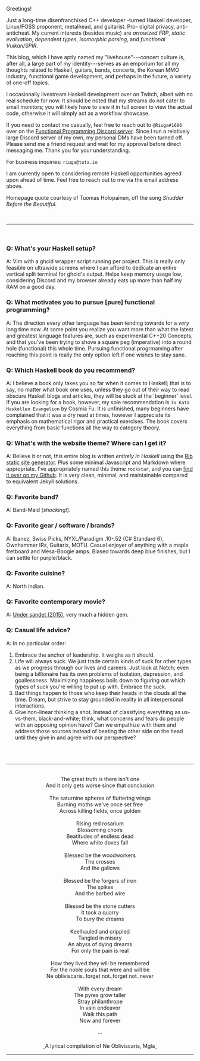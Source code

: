 Greetings!

Just a long-time disenfranchised C++ developer -turned Haskell developer, Linux/FOSS proponent, metalhead, and guitarist. Pro- digital privacy, anti-anticheat. My current interests (besides music) are _arrowized FRP_, _static evaluation_, _dependent types_, _isomorphic parsing_, and _functional Vulkan/SPIR_. 

This blog, which I have aptly named my "livehouse"---concert culture is, after all, a large part of my identity---serves as an emporium for all my thoughts related to Haskell, guitars, bands, concerts, the Korean MMO industry, functional game development, and perhaps in the future, a variety of one-off topics.

I occasionally livestream Haskell development over on Twitch, albeit with no real schedule for now. It should be noted that my streams do not cater to small monitors; you will likely have to view it in full screen to view the actual code, otherwise it will simply act as a workflow showcase.

If you need to contact me casually, feel free to reach out to `@Riuga#1606` over on the [Functional Programming Discord server](https://discord.gg/w74HPxc). Since I run a relatively large Discord server of my own, my personal DMs have been turned off. Please send me a friend request and wait for my approval before direct messaging me. Thank you for your understanding.

For business inquiries: `riuga@tuta.io`

I am currently open to considering remote Haskell opportunities agreed upon ahead of time. Feel free to reach out to me via the email address above.

Homepage quote courtesy of Tuomas Holopainen, off the song _Shudder Before the Beautiful_.

<br/>
<hr/>
<br/>

### Q: What's your Haskell setup?
A: Vim with a ghcid wrapper script running per project. This is really only feasible on ultrawide screens where I can afford to dedicate an entire vertical split terminal for ghcid's output. Helps keep memory usage low, considering Discord and my browser already eats up more than half my RAM on a good day. 

### Q: What motivates you to pursue [pure] functional programming?
A: The direction every other language has been tending towards for a _very_ long time now. At some point you realize you want more than what the latest and greatest language features are, such as experimental C++20 Concepts, and that you've been trying to shove a square peg (imperative) into a round hole (functional) this whole time. Pursuing functional progrmaming after reaching this point is really the only option left if one wishes to stay sane.

### Q: Which Haskell book do you recommend?
A: I believe a book only takes you so far when it comes to Haskell; that is to say, no matter what book one uses, unless they go out of their way to read obscure Haskell blogs and articles, they will be stuck at the 'beginner' level. If you are looking for a book, however, my sole recommendation is `To Kata Haskellen Evangelion` by Cosmia Fu. It is unfinished, many beginners have complained that it was a dry read at times, however I appreciate its emphasis on mathematical rigor and practical exercises. The book covers everything from basic functions all the way to category theory.

### Q: What's with the website theme? Where can I get it?
A: Believe it or not, this entire blog is written _entirely in Haskell_ using the [Rib static site generator](https://github.com/srid/rib). Plus some minimal Javascript and Markdown where appropriate. I've appropriately named this theme `rockstar`, and you can [find it over on my Github](https://github.com/riugabachi/festive). It is very clean, minimal, and maintainable compared to equivalent Jekyll solutions.

### Q: Favorite band?
A: Band-Maid (_shocking!_).

### Q: Favorite gear / software / brands?
A: Ibanez, Swiss Picks, NYXL/Paradigm .10-.52 (C# Standard 6), Ownhammer IRs, Guitarix, MOTU. Casual enjoyer of anything with a maple fretboard and Mesa-Boogie amps. Biased towards deep blue finishes, but I can settle for purple/black.

### Q: Favorite cuisine?
A: North Indian.

### Q: Favorite contemporary movie?
A: [Under sandet (2015)](https://en.wikipedia.org/wiki/Land_of_Mine), very much a hidden gem.

### Q: Casual life advice?
A: In no particular order:

1. Embrace the anchor of leadership. It weighs as it should.
2. Life will always suck. We just trade certain kinds of suck for other types as we progress through our lives and careers. Just look at Notch; even being a billionaire has its own problems of isolation, depression, and goallessness. Maximizing happiness boils down to figuring out which types of suck you're willing to put up with. Embrace the suck.
3. Bad things happen to those who keep their heads in the clouds all the time. Dream, but strive to stay grounded in reality in all interpersonal interactions.
4. Give non-linear thinking a shot. Instead of classifying everything as us-vs-them, black-and-white; think, what concerns and fears do people with an opposing opinion have? Can we empathize with them and address those sources instead of beating the other side on the head until they give in and agree with our perspective?

<br/>
<br/>
<hr/>
<center>
<br/>
The great truth is there isn't one<br/>
And it only gets worse since that conclusion<br/>
<br/>
The saturnine spheres of fluttering wings<br/>
Burning moths we've once set free<br/>
Across killing fields, once golden<br/>
<br/>
Rising red rosarium<br/>
Blossoming choirs<br/>
Beatitudes of endless dead<br/>
Where white doves fall<br/>
<br/>
Blessed be the woodworkers<br/>
The crosses<br/>
And the gallows<br/>
<br/>
Blessed be the forgers of iron<br/>
The spikes<br/>
And the barbed wire<br/>
<br/>
Blessed be the stone cutters<br/>
It took a quarry<br/>
To bury the dreams<br/>
<br/>
Keelhauled and crippled<br/>
Tangled in misery<br/>
An abyss of dying dreams<br/>
For only the pain is real<br/>
<br/>
How they lived they will be remembered<br/>
For the noble souls that were and will be<br/>
Ne obliviscaris..forget not..forget not..never<br/>
<br/>
With every dream<br/>
The pyres grow taller<br/>
Stray philanthrope<br/>
In vain endeavor<br/>
Walk this path<br/>
Now and forever<br/>
<br/>
···<br/>
<br/>
_A lyrical compilation of Ne Obliviscaris, Mgla_
</center>
<hr/>

